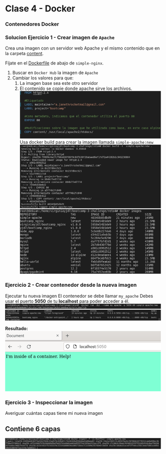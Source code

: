 # Clase 4 - Docker

### Contenedores Docker 

### Solucion Ejercicio 1 - Crear imagen de `Apache`
Crea una imagen con un servidor web Apache y el mismo contenido que en la carpeta [content](https://raw.githubusercontent.com/roxsross/bootcamp-3-challenge/master/retos/sesion2/content).

Fíjate en el [Dockerfile](https://raw.githubusercontent.com/roxsross/bootcamp-3-challenge/master/reto4/Dockerfile) de abajo de ```simple-nginx```.


1. Buscar en ```Docker Hub``` la imagen de ```Apache```
3. Cambiar los valores para que:
   1. La imagen base sea este otro servidor
   2. El contenido se copie donde apache sirve los archivos.
![](1.png)
Usa docker build para crear la imagen llamada ```simple-apache:new```
![](2.png)
![](5.png)
### Ejercicio 2 - Crear contenedor desde la nueva imagen

Ejecutar tu nueva imagen
El contenedor se debe llamar ```my_apache```
Debes usar el puerto __5050__ de tu __localhost__ para poder acceder a él.
![](3.png)
![](7.png)

__Resultado:__
![](8.png)

### Ejercicio 3 - Inspeccionar la imagen

Averiguar cuántas capas tiene mi nueva imagen
## Contiene 6 capas
![](4.png)